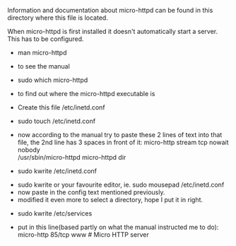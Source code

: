 Information and documentation about micro-httpd can be found in this directory where this file is located.

When micro-httpd is first installed it doesn't automatically start a server. This has to be configured.

* man micro-httpd
- to see the manual

* sudo which micro-httpd
- to find out where the micro-httpd executable is

- Create this file /etc/inetd.conf
* sudo touch /etc/inetd.conf

- now according to the manual try to paste these 2 lines of text into that file, the 2nd line has 3 spaces in front of it:
micro-http  stream tcp nowait nobody \
   /usr/sbin/micro-httpd micro-httpd dir

* sudo kwrite /etc/inetd.conf
- sudo kwrite or your favourite editor, ie. sudo mousepad /etc/inetd.conf
- now paste in the config text mentioned previously.
- modified it even more to select a directory, hope I put it in right.

* sudo kwrite /etc/services
- put in this line(based partly on what the manual instructed me to do):
 micro-http		85/tcp		www		# Micro HTTP server
